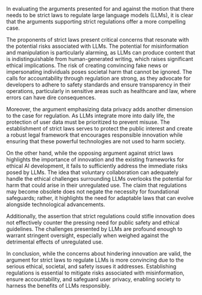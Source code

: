 In evaluating the arguments presented for and against the motion that there needs to be strict laws to regulate large language models (LLMs), it is clear that the arguments supporting strict regulations offer a more compelling case. 

The proponents of strict laws present critical concerns that resonate with the potential risks associated with LLMs. The potential for misinformation and manipulation is particularly alarming, as LLMs can produce content that is indistinguishable from human-generated writing, which raises significant ethical implications. The risk of creating convincing fake news or impersonating individuals poses societal harm that cannot be ignored. The calls for accountability through regulation are strong, as they advocate for developers to adhere to safety standards and ensure transparency in their operations, particularly in sensitive areas such as healthcare and law, where errors can have dire consequences.

Moreover, the argument emphasizing data privacy adds another dimension to the case for regulation. As LLMs integrate more into daily life, the protection of user data must be prioritized to prevent misuse. The establishment of strict laws serves to protect the public interest and create a robust legal framework that encourages responsible innovation while ensuring that these powerful technologies are not used to harm society.

On the other hand, while the opposing argument against strict laws highlights the importance of innovation and the existing frameworks for ethical AI development, it fails to sufficiently address the immediate risks posed by LLMs. The idea that voluntary collaboration can adequately handle the ethical challenges surrounding LLMs overlooks the potential for harm that could arise in their unregulated use. The claim that regulations may become obsolete does not negate the necessity for foundational safeguards; rather, it highlights the need for adaptable laws that can evolve alongside technological advancements.

Additionally, the assertion that strict regulations could stifle innovation does not effectively counter the pressing need for public safety and ethical guidelines. The challenges presented by LLMs are profound enough to warrant stringent oversight, especially when weighed against the detrimental effects of unregulated use.

In conclusion, while the concerns about hindering innovation are valid, the argument for strict laws to regulate LLMs is more convincing due to the serious ethical, societal, and safety issues it addresses. Establishing regulations is essential to mitigate risks associated with misinformation, ensure accountability, and safeguard user privacy, enabling society to harness the benefits of LLMs responsibly.